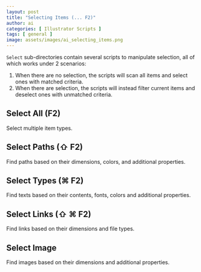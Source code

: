 ```yaml
---
layout: post
title: "Selecting Items (... F2)"
author: ai
categories: [ Illustrator Scripts ]
tags: [ general ]
image: assets/images/ai_selecting_items.png
---
```


`Select` sub-directories contain several scripts to manipulate selection, all of which works under 2 scenarios:
1. When there are no selection, the scripts will scan all items and select ones with matched criteria.
2. When there are selection, the scripts will instead filter current items and deselect ones with unmatched criteria.

Select All (F2)
---------------

Select multiple item types.

Select Paths (⇧ F2)
-------------------

Find paths based on their dimensions, colors, and additional properties.

Select Types (⌘ F2)
-------------------

Find texts based on their contents, fonts, colors and additional properties.

Select Links (⇧ ⌘ F2)
---------------------

Find links based on their dimensions and file types.

Select Image
------------

Find images based on their dimensions and additional properties.